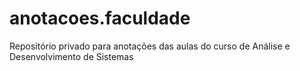 # anotacoes.faculdade
Repositório privado para anotações das aulas do curso de Análise e Desenvolvimento de Sistemas
